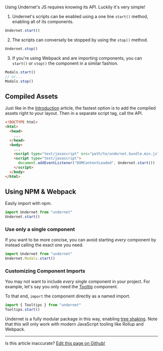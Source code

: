 Using Undernet's JS requires knowing its API. Luckily it's very simple!

1. Undernet's scripts can be enabled using a one line `start()` method, enabling all of its components.

```js
Undernet.start()
```

2. The scripts can conversely be stopped by using the `stop()` method.

```js
Undernet.stop()
```

3. If you're using Webpack and are importing components, you can `start()` or `stop()` the component in a similar fashion.

```js
Modals.start()
// or...
Modals.stop()
```

## Compiled Assets

Just like in the [Introduction](/docs/overview/introduction) article, the fastest option is to add the compiled assets right to your layout. Then in a separate script tag, call the API.

```html
<!DOCTYPE html>
<html>
  <head>
    ...
  </head>
  <body>
    ...
    <script type="text/javascript" src="path/to/undernet.bundle.min.js"></script>
    <script type="text/javascript">
      document.addEventListener("DOMContentLoaded", Undernet.start())
    </script>
  </body>
</html>
```

## Using NPM & Webpack

Easily import with npm.

```js
import Undernet from "undernet"
Undernet.start()
```

### Use only a single component

If you want to be more concise, you can avoid starting _every_ component by instead calling the exact one you need.

```js
import Undernet from "undernet"
Undernet.Modals.start()
```

### Customizing Component Imports

You may not want to include _every single_ component in your project. For example, let's say you only need the [Tooltip](/docs/components/tooltips) component.

To that end, `import` the component directly as a named import.

```js
import { Tooltips } from "undernet"
Tooltips.start()
```

Undernet is a fully modular package in this way, enabling [tree shaking](https://webpack.js.org/guides/tree-shaking/). Note that this will only work with modern JavaScript tooling like Rollup and Webpack.

<hr />
<p class="has-right-text">Is this article inaccurate? <a href="https://github.com/geotrev/undernet/tree/master/site/docs/javascript.md">Edit this page on Github!</a></p>
